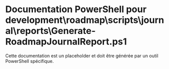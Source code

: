 # Documentation PowerShell pour development\roadmap\scripts\journal\reports\Generate-RoadmapJournalReport.ps1

Cette documentation est un placeholder et doit être générée par un outil PowerShell spécifique.
